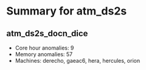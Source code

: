 # Summary for atm_ds2s

## atm_ds2s_docn_dice
- Core hour anomalies: 9
- Memory anomalies: 57
- Machines: derecho, gaeac6, hera, hercules, orion

